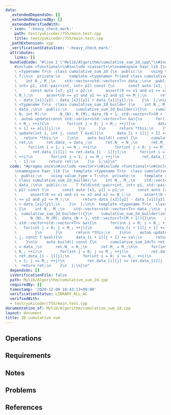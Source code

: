 ```yaml
---
data:
  _extendedDependsOn: []
  _extendedRequiredBy: []
  _extendedVerifiedWith:
  - icon: ':heavy_check_mark:'
    path: test/yukicoder/755/main.test.cpp
    title: test/yukicoder/755/main.test.cpp
  _pathExtension: cpp
  _verificationStatusIcon: ':heavy_check_mark:'
  attributes:
    links: []
  bundledCode: "#line 2 \"Mylib/Algorithm/cumulative_sum_2d.cpp\"\n#include <vector>\n\
    #include <functional>\n#include <cassert>\n\nnamespace haar_lib {\n  template\
    \ <typename T>\n  class cumulative_sum_2d {\n  public:\n    using value_type =\
    \ T;\n\n  private:\n    template <typename> friend class cumulative_sum_2d_builder;\n\
    \    int N_, M_;\n    std::vector<std::vector<T>> data_;\n\n  public:\n    T fold(std::pair<int,\
    \ int> p1, std::pair<int, int> p2) const {\n      const auto [x1, y1] = p1;\n\
    \      const auto [x2, y2] = p2;\n      assert(0 <= x1 and x1 <= x2 and x2 <=\
    \ N_);\n      assert(0 <= y1 and y1 <= y2 and y2 <= M_);\n      return data_[x2][y2]\
    \ - data_[x1][y2] - data_[x2][y1] + data_[x1][y1];\n    }\n  };\n\n  template\
    \ <typename T>\n  class cumulative_sum_2d_builder {\n    int N_, M_;\n    std::vector<std::vector<T>>\
    \ data_;\n\n  public:\n    cumulative_sum_2d_builder(){}\n    cumulative_sum_2d_builder(int\
    \ N, int M):\n      N_(N), M_(M), data_(N + 1, std::vector<T>(M + 1)){}\n\n  \
    \  auto& update(const std::vector<std::vector<T>> &a){\n      for(int i = 0; i\
    \ < N_; ++i){\n        for(int j = 0; j < M_; ++j){\n          data_[i + 1][j\
    \ + 1] += a[i][j];\n        }\n      }\n      return *this;\n    }\n\n    auto&\
    \ update(int i, int j, const T &val){\n      data_[i + 1][j + 1] += val;\n   \
    \   return *this;\n    }\n\n    auto build() const {\n      cumulative_sum_2d<T>\
    \ ret;\n      ret.data_ = data_;\n      ret.N_ = N_;\n      ret.M_ = M_;\n\n \
    \     for(int i = 1; i <= N_; ++i)\n        for(int j = 0; j <= M_; ++j)\n   \
    \       ret.data_[i][j] += ret.data_[i - 1][j];\n      for(int i = 0; i <= N_;\
    \ ++i)\n        for(int j = 1; j <= M_; ++j)\n          ret.data_[i][j] += ret.data_[i][j\
    \ - 1];\n      return ret;\n    }\n  };\n}\n"
  code: "#pragma once\n#include <vector>\n#include <functional>\n#include <cassert>\n\
    \nnamespace haar_lib {\n  template <typename T>\n  class cumulative_sum_2d {\n\
    \  public:\n    using value_type = T;\n\n  private:\n    template <typename> friend\
    \ class cumulative_sum_2d_builder;\n    int N_, M_;\n    std::vector<std::vector<T>>\
    \ data_;\n\n  public:\n    T fold(std::pair<int, int> p1, std::pair<int, int>\
    \ p2) const {\n      const auto [x1, y1] = p1;\n      const auto [x2, y2] = p2;\n\
    \      assert(0 <= x1 and x1 <= x2 and x2 <= N_);\n      assert(0 <= y1 and y1\
    \ <= y2 and y2 <= M_);\n      return data_[x2][y2] - data_[x1][y2] - data_[x2][y1]\
    \ + data_[x1][y1];\n    }\n  };\n\n  template <typename T>\n  class cumulative_sum_2d_builder\
    \ {\n    int N_, M_;\n    std::vector<std::vector<T>> data_;\n\n  public:\n  \
    \  cumulative_sum_2d_builder(){}\n    cumulative_sum_2d_builder(int N, int M):\n\
    \      N_(N), M_(M), data_(N + 1, std::vector<T>(M + 1)){}\n\n    auto& update(const\
    \ std::vector<std::vector<T>> &a){\n      for(int i = 0; i < N_; ++i){\n     \
    \   for(int j = 0; j < M_; ++j){\n          data_[i + 1][j + 1] += a[i][j];\n\
    \        }\n      }\n      return *this;\n    }\n\n    auto& update(int i, int\
    \ j, const T &val){\n      data_[i + 1][j + 1] += val;\n      return *this;\n\
    \    }\n\n    auto build() const {\n      cumulative_sum_2d<T> ret;\n      ret.data_\
    \ = data_;\n      ret.N_ = N_;\n      ret.M_ = M_;\n\n      for(int i = 1; i <=\
    \ N_; ++i)\n        for(int j = 0; j <= M_; ++j)\n          ret.data_[i][j] +=\
    \ ret.data_[i - 1][j];\n      for(int i = 0; i <= N_; ++i)\n        for(int j\
    \ = 1; j <= M_; ++j)\n          ret.data_[i][j] += ret.data_[i][j - 1];\n    \
    \  return ret;\n    }\n  };\n}\n"
  dependsOn: []
  isVerificationFile: false
  path: Mylib/Algorithm/cumulative_sum_2d.cpp
  requiredBy: []
  timestamp: '2020-12-09 10:43:13+09:00'
  verificationStatus: LIBRARY_ALL_AC
  verifiedWith:
  - test/yukicoder/755/main.test.cpp
documentation_of: Mylib/Algorithm/cumulative_sum_2d.cpp
layout: document
title: 2D cumulative sum
---
```


## Operations

## Requirements

## Notes

## Problems

## References
